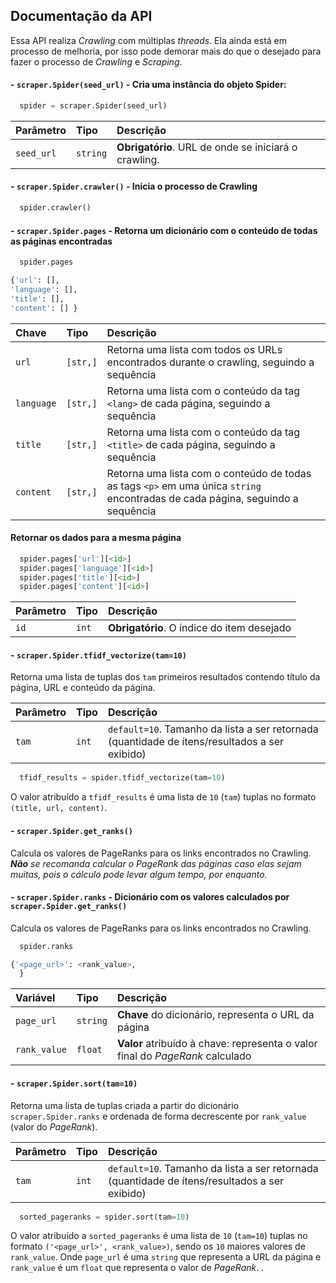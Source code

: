
## Documentação da API

Essa API realiza _Crawling_ com múltiplas _threads_. Ela ainda está em processo de melhoria, por isso pode demorar mais do que o desejado para fazer o processo de _Crawling_ e _Scraping_.

#### - `scraper.Spider(seed_url)` - Cria uma instância do objeto Spider:

```python
  spider = scraper.Spider(seed_url)
```

| Parâmetro   | Tipo       | Descrição                           |
| :---------- | :--------- | :---------------------------------- |
| `seed_url` | `string` | **Obrigatório**. URL de onde se iniciará o crawling. |

#### - `scraper.Spider.crawler()` - Inicia o processo de Crawling

```python
  spider.crawler()
```

#### - `scraper.Spider.pages` - Retorna um dicionário com o conteúdo de todas as páginas encontradas

```python
  spider.pages

{'url': [],
'language': [],
'title': [],
'content': [] }
```

| Chave   | Tipo       | Descrição                                   |
| :---------- | :--------- | :------------------------------------------ |
| `url`      | `[str,]` | Retorna uma lista com todos os URLs encontrados durante o crawling, seguindo a sequência|
| `language`      | `[str,]` | Retorna uma lista com o conteúdo da tag `<lang>` de cada página, seguindo a sequência|
| `title`      | `[str,]` | Retorna uma lista com o conteúdo da tag `<title>` de cada página, seguindo a sequência|
| `content`      | `[str,]` | Retorna uma lista com o conteúdo de todas as tags `<p>` em uma única `string` encontradas de cada página, seguindo a sequência|

#### Retornar os dados para a mesma página

```python
  spider.pages['url'][<id>]
  spider.pages['language'][<id>]
  spider.pages['title'][<id>]
  spider.pages['content'][<id>]
```

| Parâmetro   | Tipo       | Descrição                                   |
| :---------- | :--------- | :------------------------------------------ |
| `id`      | `int` | **Obrigatório**. O índice do item desejado |

#### - `scraper.Spider.tfidf_vectorize(tam=10)`

Retorna uma lista de tuplas dos `tam` primeiros resultados contendo título da página, URL e conteúdo da página.

| Parâmetro   | Tipo       | Descrição                                   |
| :---------- | :--------- | :------------------------------------------ |
| `tam`      | `int` | `default=10`. Tamanho da lista a ser retornada (quantidade de ítens/resultados a ser exibido)|

```python
  tfidf_results = spider.tfidf_vectorize(tam=10)
```
O valor atribuído a `tfidf_results` é uma lista de `10` (`tam`) tuplas no formato `(title, url, content)`.

#### - `scraper.Spider.get_ranks()`

Calcula os valores de PageRanks para os links encontrados no Crawling. _**Não** se recomanda calcular o PageRank das páginas caso elas sejam muitas, pois o cálculo pode levar algum tempo, por enquanto._

#### - `scraper.Spider.ranks` - Dicionário com os valores calculados por `scraper.Spider.get_ranks()`

Calcula os valores de PageRanks para os links encontrados no Crawling.
```python
  spider.ranks

{'<page_url>': <rank_value>,
  }
```

| Variável   | Tipo       | Descrição                                   |
| :---------- | :--------- | :------------------------------------------ |
| `page_url`      | `string` | **Chave** do dicionário, representa o URL da página |
| `rank_value`      | `float` | **Valor** atribuído à chave: representa o valor final do _PageRank_ calculado |

#### - `scraper.Spider.sort(tam=10)`

Retorna uma lista de tuplas criada a partir do dicionário `scraper.Spider.ranks` e ordenada de forma decrescente por `rank_value` (valor do _PageRank_).

| Parâmetro   | Tipo       | Descrição                                   |
| :---------- | :--------- | :------------------------------------------ |
| `tam`      | `int` | `default=10`. Tamanho da lista a ser retornada (quantidade de ítens/resultados a ser exibido)|

```python
  sorted_pageranks = spider.sort(tam=10)
```
O valor atribuído a `sorted_pageranks` é uma lista de `10` (`tam=10`) tuplas no formato `('<page_url>', <rank_value>)`, sendo os `10` maiores valores de `rank_value`. Onde `page_url` é uma `string` que representa a URL da página e `rank_value` é um `float` que representa o valor de _PageRank_.
.
